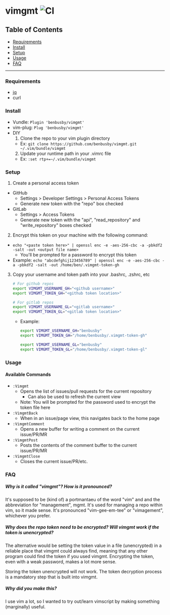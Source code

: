 # vimgmt ![CI](https://github.com/benbusby/vimgmt/workflows/CI/badge.svg?branch=main)

## Table of Contents
- [Requirements](#requirements)
- [Install](#install)
- [Setup](#setup)
- [Usage](#usage)
- [FAQ](#faq)

___

### Requirements
- [jq](https://stedolan.github.io/jq/download/)
- curl

### Install
- Vundle: `Plugin 'benbusby/vimgmt'`
- vim-plug: `Plug 'benbusby/vimgmt'`
- DIY
  1. Clone the repo to your vim plugin directory
    - Ex: `git clone https://github.com/benbusby/vimgmt.git ~/.vim/bundle/vimgmt`
  2. Update your runtime path in your .vimrc file
    - Ex: `:set rtp+=~/.vim/bundle/vimgmt`

### Setup
1. Create a personal access token
  - GitHub
    - Settings > Developer Settings > Personal Access Tokens
    - Generate new token with the "repo" box checked
  - GitLab
    - Settings > Access Tokens
    - Generate new token with the "api", "read_repository" and "write_repository" boxes checked
2. Encrypt this token on your machine with the following command:
  - `echo "<paste token here>" | openssl enc -e -aes-256-cbc -a -pbkdf2 -salt -out <output file name>`
    - You'll be prompted for a password to encrypt this token
  - Example: `echo "abcdefghij123456789" | openssl enc -e -aes-256-cbc -a -pbkdf2 -salt -out /home/ben/.vimgmt-token-gh`
3. Copy your username and token path into your .bashrc, .zshrc, etc
    ```bash
    # For github repos
    export VIMGMT_USERNAME_GH="<github username>"
    export VIMGMT_TOKEN_GH="<github token location>"

    # For gitlab repos
    export VIMGMT_USERNAME_GL="<gitlab username>"
    export VIMGMT_TOKEN_GL="<gitlab token location>"
    ```
    - Example:
      ```bash
      export VIMGMT_USERNAME_GH="benbusby"
      export VIMGMT_TOKEN_GH="/home/benbusby/.vimgmt-token-gh"

      export VIMGMT_USERNAME_GL="benbusby"
      export VIMGMT_TOKEN_GL="/home/benbusby/.vimgmt-token-gl"
      ```

### Usage
#### Available Commands
- `:Vimgmt`
  - Opens the list of issues/pull requests for the current repository
    - Can also be used to refresh the current view
  - Note: You will be prompted for the password used to encrypt the token file here
- `:VimgmtBack`
  - When in an issue/page view, this navigates back to the home page
- `:VimgmtComment`
  - Opens a new buffer for writing a comment on the current issue/PR/MR
- `:VimgmtPost`
  - Posts the contents of the comment buffer to the current issue/PR/MR
- `:VimgmtClose`
  - Closes the current issue/PR/etc.

### FAQ
##### Why is it called "vimgmt"? How is it pronounced?
It's supposed to be (kind of) a portmantaeu of the word "vim" and and the abbreviation for "management", mgmt. It's used for managing a repo within vim, so it made sense. It's pronounced "vim-gee-em-tee" or "vimagement", whichever you prefer.

##### Why does the repo token need to be encrypted? Will vimgmt work if the token is unencrypted?
The alternative would be setting the token value in a file (unencrypted) in a reliable place that vimgmt could always find, meaning that any other program could find the token if you used vimgmt. Encrypting the token, even with a weak password, makes a lot more sense.

Storing the token unencrypted will not work. The token decryption process is a mandatory step that is built into vimgmt.

##### Why did you make this?
I use vim a lot, so I wanted to try out/learn vimscript by making something (marginally) useful.

